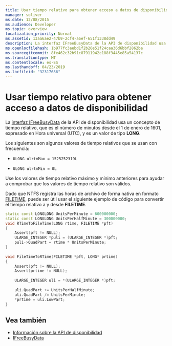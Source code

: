 ```yaml
---
title: Usar tiempo relativo para obtener acceso a datos de disponibilidad
manager: soliver
ms.date: 12/08/2015
ms.audience: Developer
ms.topic: overview
localization_priority: Normal
ms.assetid: 13aa6ae2-47b9-2cf4-a6ef-651f1338dd49
description: La interfaz IFreeBusyData de la API de disponibilidad usa un concepto de tiempo relativo, que es el número de minutos desde el 1 de enero de 1601, expresado en Hora universal (UTC), y es un valor de tipo LONG .
ms.openlocfilehash: 1b977fc3aebd1f2b20e51f24caa36d6bbf2862ba
ms.sourcegitcommit: 8fe462c32b91c87911942c188f3445e85a54137c
ms.translationtype: MT
ms.contentlocale: es-ES
ms.lasthandoff: 04/23/2019
ms.locfileid: "32317636"
---
```

# <a name="use-relative-time-to-access-freebusy-data"></a>Usar tiempo relativo para obtener acceso a datos de disponibilidad

La [interfaz IFreeBusyData](ifreebusydata.md) de la API de disponibilidad usa un concepto de tiempo relativo, que es el número de minutos desde el 1 de enero de 1601, expresado en Hora universal (UTC), y es un valor de tipo **LONG**. 
  
Los siguientes son algunos valores de tiempo relativos que se usan con frecuencia:
  
- `ULONG ulrtmMax = 1525252319L`
    
- `ULONG ulrtmMin = 0L`
    
Use los valores de tiempo relativo máximo y mínimo anteriores para ayudar a comprobar que los valores de tiempo relativo son válidos.
  
Dado que NTFS registra las horas de archivo de forma nativa en formato [FILETIME,](https://msdn.microsoft.com/library/9baf8a0e-59e3-4fbd-9616-2ec9161520d1%28Office.15%29.aspx) puede ser útil usar el siguiente ejemplo de código para convertir el tiempo relativo a y desde **FILETIME**. 
  
```cpp
static const LONGLONG UnitsPerMinute = 600000000; 
static const LONGLONG UnitsPerHalfMinute = 300000000; 
void RTimeToFileTime(LONG rtime, FILETIME *pft) 
{ 
    Assert(pft != NULL); 
    ULARGE_INTEGER *puli = (ULARGE_INTEGER *)pft; 
    puli->QuadPart = rtime * UnitsPerMinute; 
} 
  
void FileTimeToRTime(FILETIME *pft, LONG* prtime) 
{ 
    Assert(pft != NULL); 
    Assert(prtime != NULL); 
 
    ULARGE_INTEGER uli = *(ULARGE_INTEGER *)pft; 
  
    uli.QuadPart += UnitsPerHalfMinute; 
    uli.QuadPart /= UnitsPerMinute; 
    *prtime = uli.LowPart; 
} 

```

## <a name="see-also"></a>Vea también

- [Información sobre la API de disponibilidad](about-the-free-busy-api.md)
- [IFreeBusyData](ifreebusydata.md)

